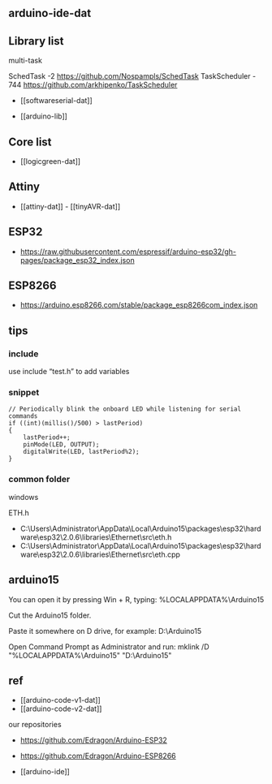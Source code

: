 
## arduino-ide-dat

## Library list 

multi-task 

SchedTask -2
https://github.com/Nospampls/SchedTask
TaskScheduler - 744
https://github.com/arkhipenko/TaskScheduler

- [[softwareserial-dat]]

- [[arduino-lib]]


## Core list 

- [[logicgreen-dat]]

## Attiny 

- [[attiny-dat]] - [[tinyAVR-dat]]

## ESP32

- https://raw.githubusercontent.com/espressif/arduino-esp32/gh-pages/package_esp32_index.json

## ESP8266

- https://arduino.esp8266.com/stable/package_esp8266com_index.json



## tips 



### include 


use include “test.h” to add variables




### snippet

    // Periodically blink the onboard LED while listening for serial commands
    if ((int)(millis()/500) > lastPeriod)
    {
        lastPeriod++;
        pinMode(LED, OUTPUT);
        digitalWrite(LED, lastPeriod%2);
    }


### common folder 

windows

ETH.h 
- C:\Users\Administrator\AppData\Local\Arduino15\packages\esp32\hardware\esp32\2.0.6\libraries\Ethernet\src\eth.h
- C:\Users\Administrator\AppData\Local\Arduino15\packages\esp32\hardware\esp32\2.0.6\libraries\Ethernet\src\eth.cpp


## arduino15 

You can open it by pressing Win + R, typing: %LOCALAPPDATA%\Arduino15

Cut the Arduino15 folder.

Paste it somewhere on D drive, for example: D:\Arduino15

Open Command Prompt as Administrator and run: mklink /D "%LOCALAPPDATA%\Arduino15" "D:\Arduino15"


## ref 


- [[arduino-code-v1-dat]]
- [[arduino-code-v2-dat]]


our repositories
- https://github.com/Edragon/Arduino-ESP32
- https://github.com/Edragon/Arduino-ESP8266


- [[arduino-ide]]